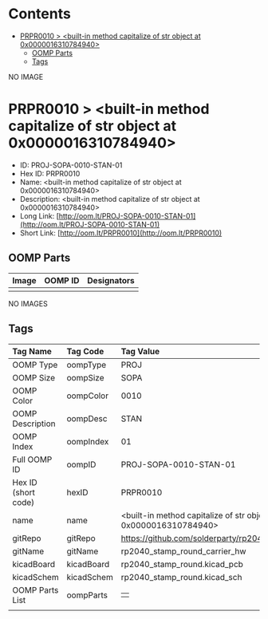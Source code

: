 



Contents
========

* [PRPR0010 > <built-in method capitalize of str object at 0x0000016310784940>](#prpr0010--built-in-method-capitalize-of-str-object-at-0x0000016310784940)
	* [OOMP Parts](#oomp-parts)
	* [Tags](#tags)
  
NO IMAGE  
# PRPR0010 > <built-in method capitalize of str object at 0x0000016310784940>

- ID: PROJ-SOPA-0010-STAN-01
- Hex ID: PRPR0010
- Name: <built-in method capitalize of str object at 0x0000016310784940>
- Description: <built-in method capitalize of str object at 0x0000016310784940>
- Long Link: [http://oom.lt/PROJ-SOPA-0010-STAN-01](http://oom.lt/PROJ-SOPA-0010-STAN-01)
- Short Link: [http://oom.lt/PRPR0010](http://oom.lt/PRPR0010)

## OOMP Parts
  

|Image|OOMP ID|Designators|
| :--- | :--- | :--- |
||||
  
NO IMAGES  
## Tags
  

|Tag Name|Tag Code|Tag Value|
| :--- | :--- | :--- |
|OOMP Type|oompType|PROJ|
|OOMP Size|oompSize|SOPA|
|OOMP Color|oompColor|0010|
|OOMP Description|oompDesc|STAN|
|OOMP Index|oompIndex|01|
|Full OOMP ID|oompID|PROJ-SOPA-0010-STAN-01|
|Hex ID (short code)|hexID|PRPR0010|
|name|name|<built-in method capitalize of str object at 0x0000016310784940>|
|gitRepo|gitRepo|https://github.com/solderparty/rp2040_stamp_round_carrier_hw|
|gitName|gitName|rp2040_stamp_round_carrier_hw|
|kicadBoard|kicadBoard|rp2040_stamp_round.kicad_pcb|
|kicadSchem|kicadSchem|rp2040_stamp_round.kicad_sch|
|OOMP Parts List|oompParts|<table><tr><td></td></tr></table>|
||||
